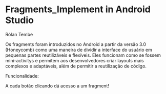 # Fragments_Implement  in Android Studio
Rólan Tembe


Os fragments foram introduzidos no Android a partir da versão 3.0 (Honeycomb) como uma maneira de dividir 
a interface do usuário em pequenas partes reutilizáveis e flexíveis. Eles funcionam como se fossem mini-activitys e permitem aos desenvolvedores 
criar layouts mais complexos e adaptáveis, além de permitir a reutilização de código.




Funcionalidade:

A cada botão clicando dá acesso a um fragment!
